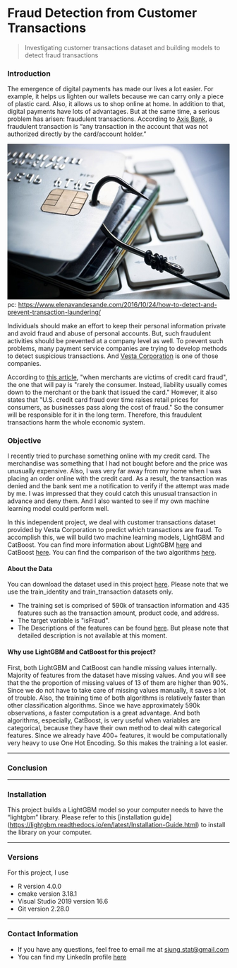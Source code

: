 Fraud Detection from Customer Transactions
================

> Investigating customer transactions dataset and building models to detect fraud transactions

### Introduction

The emergence of digital payments has made our lives a lot easier. For example, it helps us lighten our wallets because we can carry only a piece of plastic card. Also, it allows us to shop online at home. In addition to that, digital payments have lots of advantages. But at the same time, a serious problem has arisen: fraudulent transactions.
According to [Axis Bank](https://application.axisbank.co.in/webforms/axis-support/sub-issues/FND-Fraud-ccdcsa-1.aspx), a fraudulent transaction is “any transaction in the account that was not authorized directly by the card/account holder.” 

![](transactionfraud.png "Title") pc:
<https://www.elenavandesande.com/2016/10/24/how-to-detect-and-prevent-transaction-laundering/>

Individuals should make an effort to keep their personal information private and avoid fraud and abuse of personal accounts. But, such fraudulent activities should be prevented at a company level as well. To prevent such problems, many payment service companies are trying to develop methods to detect suspicious transactions. And [Vesta Corporation](https://trustvesta.com/) is one of those companies. 

According to [this article](https://www.nerdwallet.com/article/credit-cards/merchants-victims-credit-card-fraud), "when merchants are victims of credit card fraud", the one that will pay is "rarely the consumer. Instead, liability usually comes down to the merchant or the bank that issued the card." However, it also states that "U.S. credit card fraud over time raises retail prices for consumers, as businesses pass along the cost of fraud." So the consumer will be responsible for it in the long term. Therefore, this fraudulent transactions harm the whole economic system. 






### Objective

I recently tried to purchase something online with my credit card. The merchandise was something that I had not bought before and the price was unusually expensive. Also, I was very far away from my home when I was placing an order online with the credit card. As a result, the transaction was denied and the bank sent me a notification to verify if the attempt was made by me. I was impressed that they could catch this unusual transaction in advance and deny them. And I also wanted to see if my own machine learning model could perform well. 

In this independent project, we deal with customer transactions dataset provided by Vesta Corporation to predict which transactions are fraud. To accomplish this, we will build two machine learning models, LightGBM and CatBoost. You can find more information about LightGBM [here](https://lightgbm.readthedocs.io/en/latest/) and CatBoost [here](https://catboost.ai/). You can find the comparison of the two algorithms [here](https://medium.com/riskified-technology/xgboost-lightgbm-or-catboost-which-boosting-algorithm-should-i-use-e7fda7bb36bc). 


#### About the Data

You can download the dataset used in this project [here](https://www.kaggle.com/c/ieee-fraud-detection/data). Please note that we use the train_identity and train_transaction datasets only.
- The training set is comprised of 590k of transaction information and 435 features such as the transaction amount, product code, and address.
- The target variable is "isFraud".
- The Descriptions of the features can be found [here](https://www.kaggle.com/c/ieee-fraud-detection/discussion/101203). But please note that detailed description is not available at this moment. 


#### Why use LightGBM and CatBoost for this project? 

First, both LightGBM and CatBoost can handle missing values internally. Majority of features from the dataset have missing values. And you will see that the the proportion of missing values of 13 of them are higher than 90%. Since we do not have to take care of missing values manually, it saves a lot of trouble. Also, the training time of both algorithms is relatively faster than other classification algorithms. Since we have approximately 590k observations, a faster computation is a great advantage. And both algorithms, especially, CatBoost, is very useful when variables are categorical, because they have their own method to deal with categorical features. Since we already have 400+ features, it would be computationally very heavy to use One Hot Encoding. So this makes the training a lot easier. 


-----

### Conclusion



-----

### Installation


This project builds a LightGBM model so your computer needs to have the “lightgbm” library. Please refer to this [installation guide] (https://lightgbm.readthedocs.io/en/latest/Installation-Guide.html) to install the library on your computer.

-----

### Versions

For this project, I use

  - R version 4.0.0
  - cmake version 3.18.1
  - Visual Studio 2019 version 16.6
  - Git version 2.28.0

-----

### Contact Information

  - If you have any questions, feel free to email me at
    <sjung.stat@gmail.com>
  - You can find my LinkedIn profile
    [here](https://www.linkedin.com/in/sjung-stat/)
